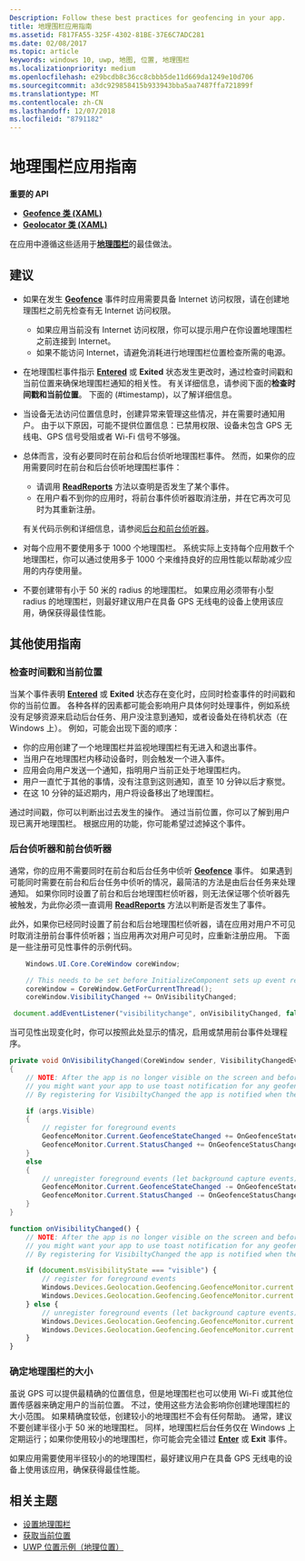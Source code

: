 ```yaml
---
Description: Follow these best practices for geofencing in your app.
title: 地理围栏应用指南
ms.assetid: F817FA55-325F-4302-81BE-37E6C7ADC281
ms.date: 02/08/2017
ms.topic: article
keywords: windows 10, uwp, 地图, 位置, 地理围栏
ms.localizationpriority: medium
ms.openlocfilehash: e29bcdb8c36cc8cbbb5de11d669da1249e10d706
ms.sourcegitcommit: a3dc929858415b933943bba5aa7487ffa721899f
ms.translationtype: MT
ms.contentlocale: zh-CN
ms.lasthandoff: 12/07/2018
ms.locfileid: "8791182"
---
```

# <a name="guidelines-for-geofencing-apps"></a>地理围栏应用指南




**重要的 API**

-   [**Geofence 类 (XAML)**](https://msdn.microsoft.com/library/windows/apps/dn263587)
-   [**Geolocator 类 (XAML)**](https://msdn.microsoft.com/library/windows/apps/br225534)

在应用中遵循这些适用于[**地理围栏**](https://msdn.microsoft.com/library/windows/apps/dn263744)的最佳做法。

## <a name="recommendations"></a>建议


-   如果在发生 [**Geofence**](https://msdn.microsoft.com/library/windows/apps/dn263587) 事件时应用需要具备 Internet 访问权限，请在创建地理围栏之前先检查有无 Internet 访问权限。
    -   如果应用当前没有 Internet 访问权限，你可以提示用户在你设置地理围栏之前连接到 Internet。
    -   如果不能访问 Internet，请避免消耗进行地理围栏位置检查所需的电源。
-   在地理围栏事件指示 [**Entered**](https://msdn.microsoft.com/library/windows/apps/dn263660) 或 **Exited** 状态发生更改时，通过检查时间戳和当前位置来确保地理围栏通知的相关性。 有关详细信息，请参阅下面的**检查时间戳和当前位置**。
下面的 (#timestamp)，以了解详细信息。
-   当设备无法访问位置信息时，创建异常来管理这些情况，并在需要时通知用户。 由于以下原因，可能不提供位置信息：已禁用权限、设备未包含 GPS 无线电、GPS 信号受阻或者 Wi-Fi 信号不够强。
-   总体而言，没有必要同时在前台和后台侦听地理围栏事件。 然而，如果你的应用需要同时在前台和后台侦听地理围栏事件：

    -   请调用 [**ReadReports**](https://msdn.microsoft.com/library/windows/apps/dn263633) 方法以查明是否发生了某个事件。
    -   在用户看不到你的应用时，将前台事件侦听器取消注册，并在它再次可见时为其重新注册。

    有关代码示例和详细信息，请参阅[后台和前台侦听器](#background-and-foreground-listeners)。

-   对每个应用不要使用多于 1000 个地理围栏。 系统实际上支持每个应用数千个地理围栏，你可以通过使用多于 1000 个来维持良好的应用性能以帮助减少应用的内存使用量。
-   不要创建带有小于 50 米的 radius 的地理围栏。 如果应用必须带有小型 radius 的地理围栏，则最好建议用户在具备 GPS 无线电的设备上使用该应用，确保获得最佳性能。

## <a name="additional-usage-guidance"></a>其他使用指南

### <a name="checking-the-time-stamp-and-current-location"></a>检查时间戳和当前位置

当某个事件表明 [**Entered**](https://msdn.microsoft.com/library/windows/apps/dn263660) 或 **Exited** 状态存在变化时，应同时检查事件的时间戳和你的当前位置。 各种各样的因素都可能会影响用户具体何时处理事件，例如系统没有足够资源来启动后台任务、用户没注意到通知，或者设备处在待机状态（在 Windows 上）。 例如，可能会出现下面的顺序：

-   你的应用创建了一个地理围栏并监视地理围栏有无进入和退出事件。
-   当用户在地理围栏内移动设备时，则会触发一个进入事件。
-   应用会向用户发送一个通知，指明用户当前正处于地理围栏内。
-   用户一直忙于其他的事情，没有注意到这则通知，直至 10 分钟以后才察觉。
-   在这 10 分钟的延迟期内，用户将设备移出了地理围栏。

通过时间戳，你可以判断出过去发生的操作。 通过当前位置，你可以了解到用户现已离开地理围栏。 根据应用的功能，你可能希望过滤掉这个事件。

### <a name="background-and-foreground-listeners"></a>后台侦听器和前台侦听器

通常，你的应用不需要同时在前台和后台任务中侦听 [**Geofence**](https://msdn.microsoft.com/library/windows/apps/dn263587) 事件。 如果遇到可能同时需要在前台和后台任务中侦听的情况，最简洁的方法是由后台任务来处理通知。 如果你同时设置了前台和后台地理围栏侦听器，则无法保证哪个侦听器先被触发，为此你必须一直调用 [**ReadReports**](https://msdn.microsoft.com/library/windows/apps/dn263633) 方法以判断是否发生了事件。

此外，如果你已经同时设置了前台和后台地理围栏侦听器，请在应用对用户不可见时取消注册前台事件侦听器；当应用再次对用户可见时，应重新注册应用。 下面是一些注册可见性事件的示例代码。

```csharp
    Windows.UI.Core.CoreWindow coreWindow;    

    // This needs to be set before InitializeComponent sets up event registration for app visibility
    coreWindow = CoreWindow.GetForCurrentThread();
    coreWindow.VisibilityChanged += OnVisibilityChanged;
```

```javascript
 document.addEventListener("visibilitychange", onVisibilityChanged, false);
```

当可见性出现变化时，你可以按照此处显示的情况，启用或禁用前台事件处理程序。

```csharp
private void OnVisibilityChanged(CoreWindow sender, VisibilityChangedEventArgs args)
{
    // NOTE: After the app is no longer visible on the screen and before the app is suspended
    // you might want your app to use toast notification for any geofence activity.
    // By registering for VisibiltyChanged the app is notified when the app is no longer visible in the foreground.

    if (args.Visible)
    {
        // register for foreground events
        GeofenceMonitor.Current.GeofenceStateChanged += OnGeofenceStateChanged;
        GeofenceMonitor.Current.StatusChanged += OnGeofenceStatusChanged;
    }
    else
    {
        // unregister foreground events (let background capture events)
        GeofenceMonitor.Current.GeofenceStateChanged -= OnGeofenceStateChanged;
        GeofenceMonitor.Current.StatusChanged -= OnGeofenceStatusChanged;
    }
}
```

```javascript
function onVisibilityChanged() {
    // NOTE: After the app is no longer visible on the screen and before the app is suspended
    // you might want your app to use toast notification for any geofence activity.
    // By registering for VisibiltyChanged the app is notified when the app is no longer visible in the foreground.

    if (document.msVisibilityState === "visible") {
        // register for foreground events
        Windows.Devices.Geolocation.Geofencing.GeofenceMonitor.current.addEventListener("geofencestatechanged", onGeofenceStateChanged);
        Windows.Devices.Geolocation.Geofencing.GeofenceMonitor.current.addEventListener("statuschanged", onGeofenceStatusChanged);
    } else {
        // unregister foreground events (let background capture events)
        Windows.Devices.Geolocation.Geofencing.GeofenceMonitor.current.removeEventListener("geofencestatechanged", onGeofenceStateChanged);
        Windows.Devices.Geolocation.Geofencing.GeofenceMonitor.current.removeEventListener("statuschanged", onGeofenceStatusChanged);
    }
}
```

### <a name="sizing-your-geofences"></a>确定地理围栏的大小

虽说 GPS 可以提供最精确的位置信息，但是地理围栏也可以使用 Wi-Fi 或其他位置传感器来确定用户的当前位置。 不过，使用这些方法会影响你创建地理围栏的大小范围。 如果精确度较低，创建较小的地理围栏不会有任何帮助。 通常，建议不要创建半径小于 50 米的地理围栏。 同样，地理围栏后台任务仅在 Windows 上定期运行；如果你使用较小的地理围栏，你可能会完全错过 [**Enter**](https://msdn.microsoft.com/library/windows/apps/dn263660) 或 **Exit** 事件。

如果应用需要使用半径较小的的地理围栏，最好建议用户在具备 GPS 无线电的设备上使用该应用，确保获得最佳性能。

## <a name="related-topics"></a>相关主题


* [设置地理围栏](https://msdn.microsoft.com/library/windows/apps/mt219702)
* [获取当前位置](https://msdn.microsoft.com/library/windows/apps/mt219698)
* [UWP 位置示例（地理位置）](http://go.microsoft.com/fwlink/p/?linkid=533278)
 

 
